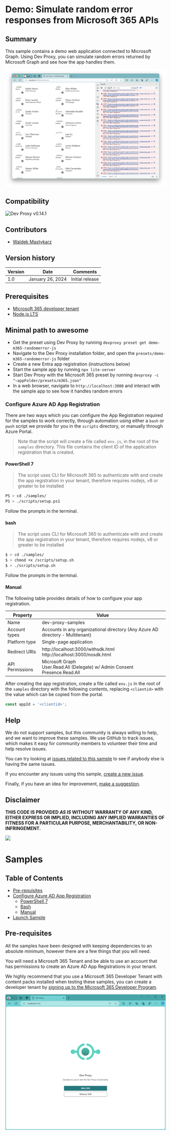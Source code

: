 # Demo: Simulate random error responses from Microsoft 365 APIs

## Summary

This sample contains a demo web application connected to Microsoft Graph. Using Dev Proxy, you can simulate random errors returned by Microsoft Graph and see how the app handles them.

![Screenshot of a web browser with the web app running. Dev tools open with console window full of errors](assets/test-app-js-requests.png)

## Compatibility

![Dev Proxy v0.14.1](https://img.shields.io/badge/devproxy-v0.14.1-green.svg)

## Contributors

- [Waldek Mastykarz](https://github.com/waldekmastykarz)

## Version history

Version|Date|Comments
-------|----|--------
1.0|January 26, 2024|Initial release

## Prerequisites

- [Microsoft 365 developer tenant](https://aka.ms/m365/devprogram)
- [Node.js LTS](https://nodejs.org)

## Minimal path to awesome

- Get the preset using Dev Proxy by running `devproxy preset get demo-m365-randomerror-js`
- Navigate to the Dev Proxy installation folder, and open the `presets/demo-m365-randomerror-js` folder
- Create a new Entra app registration (instructions below)
- Start the sample app by running `npx lite-server`
- Start Dev Proxy with the Microsoft 365 preset by running `devproxy -c "~appFolder/presets/m365.json"`
- In a web browser, navigate to `http://localhost:3000` and interact with the sample app to see how it handles random errors

### <a id="appreg">Configure Azure AD App Registration</a>

There are two ways which you can configure the App Registration required for the samples to work correctly, through automation using either a `bash` or `pwsh` script we provide for you in the `scripts` directory, or manually through Azure Portal.

> Note that the script will create a file called `env.js`, in the root of the `samples` directory. This file contains the client ID of the application registration that is created.

#### <a id="pwsh">PowerShell 7</a>

> The script uses CLI for Microsoft 365 to authenticate with and create the app registration in your tenant, therefore requires nodejs, v8 or greater to be installed

```sh
PS > cd ./samples/
PS > ./scripts/setup.ps1
```

Follow the prompts in the terminal.

#### <a id="bash">bash</a>

> The script uses CLI for Microsoft 365 to authenticate with and create the app registration in your tenant, therefore requires nodejs, v8 or greater to be installed

```sh
$ > cd ./samples/
$ > chmod +x /scripts/setup.sh
$ > ./scripts/setup.sh
```

Follow the prompts in the terminal.

#### <a id="manual">Manual</a>

The following table provides details of how to configure your app registration.

| Property | Value |
| ---- | ---- |
| Name | dev-proxy-samples |
| Account types | Accounts in any organizational directory (Any Azure AD directory - Multitenant) |
| Platform type | Single-page application |
| Redirect URIs | http://localhost:3000/withsdk.html <br> http://localhost:3000/nosdk.html |
| API Permissions | Microsoft Graph <br> User.Read.All (Delegate) w/ Admin Consent <br> Presence.Read.All |

After creating the app registration, create a file called `env.js` in the root of the `samples` directory with the following contents, replacing `<clientid>` with the value which can be copied from the portal.

```js
const appId = '<clientid>';
```

## Help

We do not support samples, but this community is always willing to help, and we want to improve these samples. We use GitHub to track issues, which makes it easy for  community members to volunteer their time and help resolve issues.

You can try looking at [issues related to this sample](https://github.com/pnp/proxy-samples/issues?q=label%3A%22sample%3A%20spfx%22) to see if anybody else is having the same issues.

If you encounter any issues using this sample, [create a new issue](https://github.com/pnp/proxy-samples/issues/new).

Finally, if you have an idea for improvement, [make a suggestion](https://github.com/pnp/proxy-samples/issues/new).

## Disclaimer

**THIS CODE IS PROVIDED *AS IS* WITHOUT WARRANTY OF ANY KIND, EITHER EXPRESS OR IMPLIED, INCLUDING ANY IMPLIED WARRANTIES OF FITNESS FOR A PARTICULAR PURPOSE, MERCHANTABILITY, OR NON-INFRINGEMENT.**

![](https://m365-visitor-stats.azurewebsites.net/SamplesGallery/pnp-devproxy-demo-m365-randomerror-js)














# Samples

## Table of Contents

- [Pre-requisites](#prereqs)
- [Configure Azure AD App Registration](#appreg)
    - [PowerShell 7](#pwsh)
    - [Bash](#bash)
    - [Manual](#manual)
- [Launch Sample](#launch)

## <a id="prereqs">Pre-requisites</a>

All the samples have been designed with keeping dependencies to an absolute minimum, however there are a few things that you will need.

You will need a Microsoft 365 Tenant and be able to use an account that has permissions to create an Azure AD App Registrations in your tenant.

We highly recommend that you use a Microsoft 365 Developer Tenant with content packs installed when testing these samples, you can create a developer tenant by [signing up to the Microsoft 365 Developer Program](https://aka.ms/m365/).



![Samples](img/samples.png)
